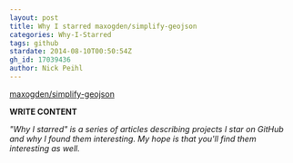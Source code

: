 ```yaml
---
layout: post
title: Why I starred maxogden/simplify-geojson
categories: Why-I-Starred
tags: github
stardate: 2014-08-10T00:50:54Z
gh_id: 17039436
author: Nick Peihl
---
```


[maxogden/simplify-geojson](https://github.com/maxogden/simplify-geojson)

**WRITE CONTENT**

*"Why I starred" is a series of articles describing projects I star on GitHub and why I found them interesting. My hope is that you'll find them interesting as well.*

